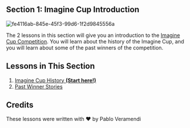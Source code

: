 ## Section 1: Imagine Cup Introduction

![fe4116ab-845e-45f3-99d6-1f2d9845556a](https://user-images.githubusercontent.com/87670464/134025914-a6b6383d-05ff-4011-ab35-a97b726356a0.png)

The 2 lessons in this section will give you an introduction to the [Imagine Cup Competition](https://imaginecup.microsoft.com/). You will learn about the history of the Imagine Cup, and you will learn about some of the past winners of the competition. 

## Lessons in This Section

1. [Imagine Cup History **(Start here!)**](./1.Imagine-Cup-History/README.md)
2. [Past Winner Stories](./2.Past-Winner-Stories/README.md)

## Credits
These lessons were written with ❤️ by Pablo Veramendi
